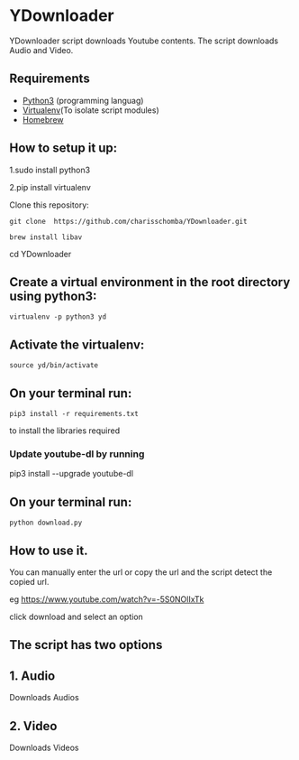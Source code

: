 # YDownloader
YDownloader script downloads Youtube contents.
The script downloads Audio and Video.

## Requirements

- [Python3](https://www.python.org/) (programming languag)
- [Virtualenv](https://virtualenv.pypa.io/en/stable/)(To isolate script modules)
- [Homebrew](https://brew.sh/)

## How to setup it up:

1.sudo install python3

2.pip install virtualenv

Clone this repository:

`git clone  https://github.com/charisschomba/YDownloader.git`

`brew install libav` 

cd YDownloader

## Create a virtual environment in the root directory using python3:

`virtualenv -p python3 yd`

## Activate the virtualenv:

`source yd/bin/activate`

## On your terminal run:

`pip3 install -r requirements.txt`

to install the libraries required

### Update youtube-dl by running 

pip3 install --upgrade youtube-dl

## On your terminal run:

`python download.py`


## How to use it.
You can manually enter the url or copy the url and the script detect the copied url.

eg https://www.youtube.com/watch?v=-5S0NOlIxTk 

click download and select an option

## The  script has two options
## 1. Audio

Downloads Audios

## 2. Video

Downloads Videos



















